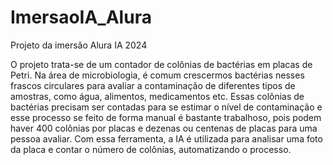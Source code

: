 # ImersaoIA_Alura
Projeto da imersão Alura IA 2024

O projeto trata-se de um contador de colônias de bactérias em placas de Petri. Na área de microbiologia, é comum crescermos bactérias nesses frascos circulares para avaliar a contaminação de diferentes tipos de amostras, como água, alimentos, medicamentos etc. Essas colônias de bactérias precisam ser contadas para se estimar o nível de contaminação e esse processo se feito de forma manual é bastante trabalhoso, pois podem haver 400 colônias por placas e dezenas ou centenas de placas para uma pessoa avaliar. Com essa ferramenta, a IA é utilizada para analisar uma foto da placa e contar o número de colônias, automatizando o processo.
